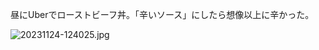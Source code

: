 昼にUberでローストビーフ丼。「辛いソース」にしたら想像以上に辛かった。

![20231124-124025.jpg](https://ceshmina-photos.s3.ap-northeast-1.amazonaws.com/medium/202311/20231124-124025.jpg)
